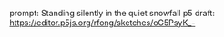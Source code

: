 prompt: Standing silently in the quiet snowfall
p5 draft: https://editor.p5js.org/rfong/sketches/oG5PsyK_-
